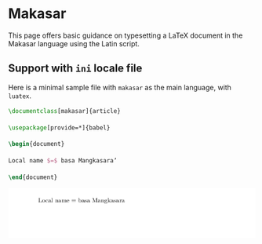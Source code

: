 # Makasar

This page offers basic guidance on typesetting a LaTeX document in the
Makasar language using the Latin script.

## Support with `ini` locale file

Here is a minimal sample file with `makasar` as the main language, with `luatex`.

```tex
\documentclass[makasar]{article}

\usepackage[provide=*]{babel}

\begin{document}

Local name $=$ basa Mangkasaraʼ

\end{document}
```

![](../media/locale-makasar.png)